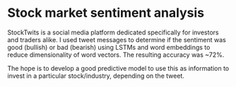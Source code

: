 # Stock market sentiment analysis 

StockTwits is a social media platform dedicated specifically for investors and traders alike. I used tweet messages to determine if the sentiment was good (bullish) or bad (bearish) using LSTMs and word embeddings to reduce dimensionality of word vectors. The resulting accuracy was ~72%. 

The hope is to develop a good predictive model to use this as information to invest in a particular stock/industry, depending on the tweet.
